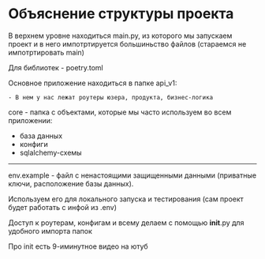 # Объяснение структуры проекта

В верхнем уровне находиться main.py, из которого мы запускаем проект и в него импотртируется большиньство файлов 
(стараемся не импотртировать main)

Для библиотек - poetry.toml

Основное приложение находиться в папке api_v1:

    - В нем у нас лежат роутеры юзера, продукта, бизнес-логика
    
core - папка с объектами, которые мы часто используем во всем приложении:

- база данных
- конфиги
- sqlalchemy-схемы

---

env.example - файл с ненастоящими защищенными данными (приватные ключи, расположение базы данных).

Используем его для локального запуска и тестирования (сам проект будет работать с инфой из .env)


Доступ к роутерам, конфигам и всему делаем с помощью __init__.py для удобного импорта папок

Про init есть 9-иминутное видео на ютуб


